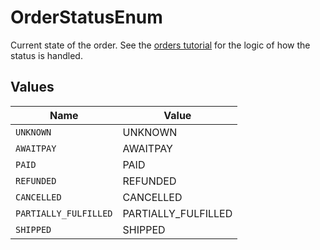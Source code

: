 # OrderStatusEnum

Current state of the order. See the <a href="https://docs.goshippo.com/docs/orders/orders/">orders tutorial</a> 
for the logic of how the status is handled.


## Values

| Name                  | Value                 |
| --------------------- | --------------------- |
| `UNKNOWN`             | UNKNOWN               |
| `AWAITPAY`            | AWAITPAY              |
| `PAID`                | PAID                  |
| `REFUNDED`            | REFUNDED              |
| `CANCELLED`           | CANCELLED             |
| `PARTIALLY_FULFILLED` | PARTIALLY_FULFILLED   |
| `SHIPPED`             | SHIPPED               |